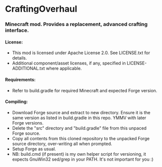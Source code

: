 # CraftingOverhaul
### Minecraft mod. Provides a replacement, advanced crafting interface.

#### License:
* This mod is licensed under Apache License 2.0. See LICENSE.txt for details.
* Additional component/asset licenses, if any, specified in LICENSE-ADDITIONAL.txt where applicable.

#### Requirements:
* Refer to build.gradle for required Minecraft and expected Forge version.

#### Compiling:
* Download Forge source and extract to new directory. Ensure it is the same version as listed in build.gradle in this repo. YMMV with later Forge versions.
* Delete the "src" directory and "build.gradle" file from this unpaced Forge source.
* Copy all contents from this cloned repository to the unpacked Forge source directory, over-writing all when prompted.
* Setup Forge as usual.
* NB: build.cmd (if present) is my own helper script for versioning, it expects GnuWin32 sed/grep in your PATH. It's not important for you :)
